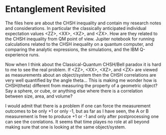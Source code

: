 # Entanglement Revisited

The files here are about the CHSH inequality and contain my research notes and considerations.
In particular the classically anticipated individual expectation values \<ZZ\>, \<XX\>, \<XZ\>, and \<ZX\>.
How are they related to the CHSH inequality from QM point of view. 
Jupiter notebook for running calculations related to the CHSH inequality on a quantum computer,
and comparing the analytic expressions, the simulations, and the IBM Q-experience runs.
  
Now when I think about the Classical-Quantum CHSH/Bell paradox it is hard to me to see the real problem.
If \<ZZ\>, \<XX\>, \<XZ\>, and \<ZX\> are viewed as measurements about an object/system 
then the CHSH correlations are very well quantified by the angle theta... 
This is making me wonder how is CHSH(theta) different from measuring the property of a geometric object?
Say a sphere, or cube, or anything else where there is a correlation between size, area, and volume?
  
I would admit that there is a problem if one can force the measurement outcomes to be only +1 or only -1,
but as far as I have seen, the A or B measurement is free to produce +1 or -1 
and only after postprocessing one can see the corelations. It seems that time playes no role at all beyond
making sure that one is looking at the same object/system.

